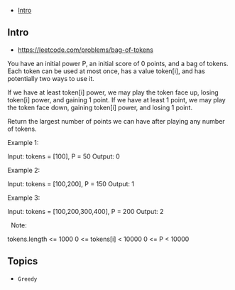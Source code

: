 - [Intro](#intro)

## Intro

- https://leetcode.com/problems/bag-of-tokens

You have an initial power P, an initial score of 0 points, and a bag of tokens.
Each token can be used at most once, has a value token[i], and has potentially two ways to use it.

If we have at least token[i] power, we may play the token face up, losing token[i] power, and gaining 1 point.
If we have at least 1 point, we may play the token face down, gaining token[i] power, and losing 1 point.

Return the largest number of points we can have after playing any number of tokens.
 



Example 1:

Input: tokens = [100], P = 50
Output: 0


Example 2:

Input: tokens = [100,200], P = 150
Output: 1


Example 3:

Input: tokens = [100,200,300,400], P = 200
Output: 2

 
Note:

tokens.length <= 1000
0 <= tokens[i] < 10000
0 <= P < 10000






## Topics

- `Greedy`


